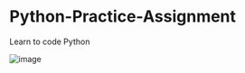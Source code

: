 # Python-Practice-Assignment
Learn to code Python 

![image](https://user-images.githubusercontent.com/20369800/84452099-7d7fd400-ac72-11ea-8b96-08d7ad95f58a.png)
